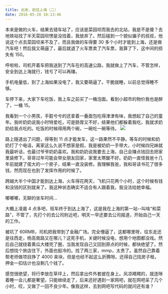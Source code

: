 ```yaml
---
title: 出发，前往上海（二）
date: 2016-05-20 18:13:46
---
```


本来是做的火车，结果去错车站了，应该是菜园坝而我去的北站，我是不是傻？去地铁站找了半天菜园坝愣是没找着，我放弃了。然后碰到一个貌似骗子的叔叔，他说这个点去菜园坝来不及了，而且我做的车得要 30 多个小时才能到上海，还是做汽车吧！然后我又萌逼了，最后就退了火车票卖了汽车票，我算了下，这中间的损失有 150。

呼啦啦，司机开着车把我送到了汽车在的高速公路，我就做上了汽车，不管怎样，安全到达上海就行，钱亏了可以再赚。

手机电量低，到了上海如果没电了，我又要萌逼了。干脆就睡，以前总觉得睡不够。

车停下来，大家下车吃饭，我上车之前买了一桶泡面。看到小超市的物价我也是醉了，一桶 15。

我看到一个小男孩，手脏兮兮的还拿着一叠面包吃得津津有味，我想起了自己的童年。我听奶奶说我小时特爱吃，可是肠胃又不好，结果他们都躲着我吃，我就求奶奶给我点吃的。吃饭的时候得用两个碗，一碗吃一碗等待。
![](https://fs.andylistudio.com/blog/article/go_to_shanghai.jpg)

路上隧道出了问题，得等到 11 点才能发车，这一路果然不平静。等车的时候和奶奶打了个电话，离家这么久说不想家是假，我是被奶奶一手带大，小时候四兄妹就我最听话，也最讨爷爷奶奶喜欢。我和奶奶说我要去上海，自己会赚点钱回去把家里装修下。哥哥过年可能会带女朋友回家，家里太寒酸不好。奶奶一直怪我爸十几年前就建了偌大的一个房子，结果一直没装修。我理解我爸，我和哥读书花了很多钱，然而现在也到了发挥作用的时候了。

跨越大半个中国才能到达上海，火车得花两天，飞机只花两个小时，这个时候有钱和没钱的区别就来了。我这种状态确实不适合有人跟着我，我没法给她幸福。

嘟嘟嘟，无聊的坐车时间...

大概上凌晨 4 点多吧，班车终于到达上海了，这是我在上海的第一站--叫啥“和菜路”，不管了，先打个的去公司附近吧，明天一早还要去公司报道，开始自己一天的工作。

被坑了 60RMB，司机把我带到了金融广场。完全懵逼了，这都哪里呀，往东走还是往西走，杨高南路又在哪儿？这死手机，关键时候没电，想用个地图都没戏。然后自己就绕着黄瓜大楼兜了圈，当我发现自己又回到原点的时候，都快绝望了。然后想找个旅店住下，外面也挺冷的。找了两三家，mmp，太贵了。虽然自己靠着帮老师做项目挣了 4000 来块，但是也经不起这么折腾呀。还得自己找房子租，押金一扣估计也没剩几个钱了。

感觉很绝望，将行李放在草坪上，然后拿出件外套披在身上。风凉飕飕的，就连咪着睡一会儿都是奢望。只能继续走了，后来还好遇到一家网吧，就在网吧呆了几个小时，哎，又做了一回不良少年。像我这样，去到网吧写代码的就问还有谁？
